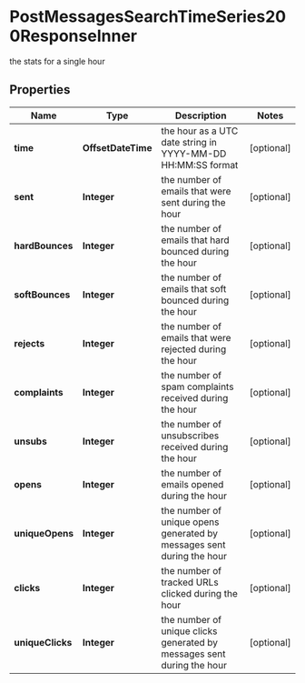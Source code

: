

# PostMessagesSearchTimeSeries200ResponseInner

the stats for a single hour

## Properties

| Name | Type | Description | Notes |
|------------ | ------------- | ------------- | -------------|
|**time** | **OffsetDateTime** | the hour as a UTC date string in YYYY-MM-DD HH:MM:SS format |  [optional] |
|**sent** | **Integer** | the number of emails that were sent during the hour |  [optional] |
|**hardBounces** | **Integer** | the number of emails that hard bounced during the hour |  [optional] |
|**softBounces** | **Integer** | the number of emails that soft bounced during the hour |  [optional] |
|**rejects** | **Integer** | the number of emails that were rejected during the hour |  [optional] |
|**complaints** | **Integer** | the number of spam complaints received during the hour |  [optional] |
|**unsubs** | **Integer** | the number of unsubscribes received during the hour |  [optional] |
|**opens** | **Integer** | the number of emails opened during the hour |  [optional] |
|**uniqueOpens** | **Integer** | the number of unique opens generated by messages sent during the hour |  [optional] |
|**clicks** | **Integer** | the number of tracked URLs clicked during the hour |  [optional] |
|**uniqueClicks** | **Integer** | the number of unique clicks generated by messages sent during the hour |  [optional] |



